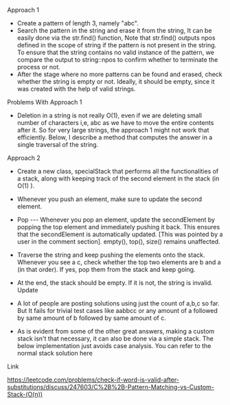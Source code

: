 Approach 1

* Create a pattern of length 3, namely "abc".
* Search the pattern in the string and erase it from the string, It can be easily done via the str.find() function, Note that str.find() outputs npos defined in the scope of string if the pattern is not present in the string. To ensure that the string contains no valid instance of the pattern, we compare the output to string::npos to confirm whether to terminate the process or not.
* After the stage where no more patterns can be found and erased, check whether the string is empty or not. Ideally, it should be empty, since it was created with the help of valid strings.


Problems With Approach 1

* Deletion in a string is not really O(1), even if we are deleting small number of characters i,e, abc as we have to move the entire contents after it. So for very large strings, the approach 1 might not work that efficiently. Below, I describe a method that computes the answer in a single traversal of the string.

Approach 2

* Create a new class, specialStack that performs all the functionalities of a stack, along with keeping track of the second element in the stack (in O(1) ).
* Whenever you push an element, make sure to update the second element.
* Pop --- Whenever you pop an element, update the secondElement by popping the top element and immediately pushing it back. This ensures that the secondElement is automatically updated. [This was pointed by a user in the comment section].
 empty(), top(), size() remains unaffected.
* Traverse the string and keep pushing the elements onto the stack. Whenever you see a c, check whether the top two elements are b and a (in that order). If yes, pop them from the stack and keep going.
* At the end, the stack should be empty. If it is not, the string is invalid.
 Update

* A lot of people are posting solutions using just the count of a,b,c so far. But It fails for trivial test cases like aabbcc or any amount of a followed by same amount of b followed by same amount of c.
* As is evident from some of the other great answers, making a custom stack isn't that necessary, it can also be done via a simple stack. The below implementation just avoids case analysis.
 You can refer to the normal stack solution here
 
 
 Link
 
 https://leetcode.com/problems/check-if-word-is-valid-after-substitutions/discuss/247603/C%2B%2B-Pattern-Matching-vs-Custom-Stack-(O(n))
